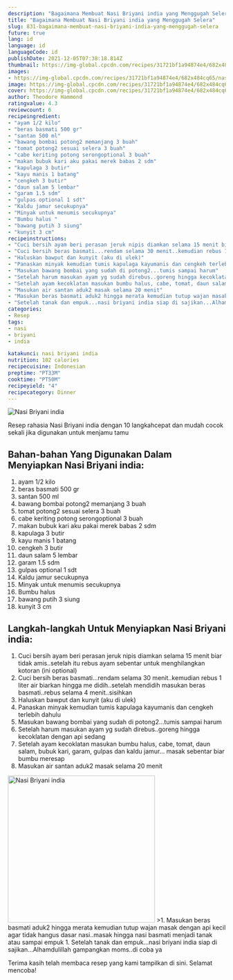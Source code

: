 ```yaml
---
description: "Bagaimana Membuat Nasi Briyani india yang Menggugah Selera"
title: "Bagaimana Membuat Nasi Briyani india yang Menggugah Selera"
slug: 831-bagaimana-membuat-nasi-briyani-india-yang-menggugah-selera
future: true
lang: id
language: id
languageCode: id
publishDate: 2021-12-05T07:38:18.814Z 
thumbnail: https://img-global.cpcdn.com/recipes/31721bf1a94874e4/682x484cq65/nasi-briyani-india-foto-resep-utama.png
images:
- https://img-global.cpcdn.com/recipes/31721bf1a94874e4/682x484cq65/nasi-briyani-india-foto-resep-utama.png
image: https://img-global.cpcdn.com/recipes/31721bf1a94874e4/682x484cq65/nasi-briyani-india-foto-resep-utama.png
cover: https://img-global.cpcdn.com/recipes/31721bf1a94874e4/682x484cq65/nasi-briyani-india-foto-resep-utama.png
author: Theodore Hammond
ratingvalue: 4.3
reviewcount: 6
recipeingredient:
- "ayam 1/2 kilo"
- "beras basmati 500 gr"
- "santan 500 ml"
- "bawang bombai potong2 memanjang 3 buah"
- "tomat potong2 sesuai selera 3 buah"
- "cabe keriting potong serongoptional 3 buah"
- "makan bubuk kari aku pakai merek babas 2 sdm"
- "kapulaga 3 butir"
- "kayu manis 1 batang"
- "cengkeh 3 butir"
- "daun salam 5 lembar"
- "garam 1.5 sdm"
- "gulpas optional 1 sdt"
- "Kaldu jamur secukupnya"
- "Minyak untuk menumis secukupnya"
- "Bumbu halus "
- "bawang putih 3 siung"
- "kunyit 3 cm"
recipeinstructions:
- "Cuci bersih ayam beri perasan jeruk nipis diamkan selama 15 menit biar tidak amis..setelah itu rebus ayam sebentar untuk menghilangkan kotoran (ini optional)"
- "Cuci bersih beras basmati...rendam selama 30 menit..kemudian rebus 1 liter air biarkan hingga me didih..setelah mendidih masukan beras basmati..rebus selama 4 menit..sisihkan"
- "Haluskan bawput dan kunyit (aku di ulek)"
- "Panaskan minyak kemudian tumis kapulaga kayumanis dan cengkeh terlebih dahulu"
- "Masukan bawang bombai yang sudah di potong2...tumis sampai harum"
- "Setelah harum masukan ayam yg sudah direbus..goreng hingga kecoklatan dengan api sedang"
- "Setelah ayam kecoklatan masukan bumbu halus, cabe, tomat, daun salam, bubuk kari, garam, gulpas dan kaldu jamur... masak sebentar biar bumbu meresap"
- "Masukan air santan aduk2 masak selama 20 menit"
- "Masukan beras basmati aduk2 hingga merata kemudian tutup wajan masak dengan api kecil agar tidak hangus dasar nasi..masak hingga nasi basmati menjadi tanak atau sampai empuk"
- "Setelah tanak dan empuk...nasi briyani india siap di sajikan...Alhamdulillah gampangkan moms..di coba ya"
categories:
- Resep
tags:
- nasi
- briyani
- india

katakunci: nasi briyani india 
nutrition: 102 calories
recipecuisine: Indonesian
preptime: "PT33M"
cooktime: "PT50M"
recipeyield: "4"
recipecategory: Dinner
---
```



![Nasi Briyani india](https://img-global.cpcdn.com/recipes/31721bf1a94874e4/682x484cq65/nasi-briyani-india-foto-resep-utama.png)

Resep rahasia Nasi Briyani india    dengan 10 langkahcepat dan mudah cocok sekali jika digunakan untuk menjamu tamu

<!--inarticleads1-->

## Bahan-bahan Yang Digunakan Dalam Menyiapkan Nasi Briyani india:

1. ayam 1/2 kilo
1. beras basmati 500 gr
1. santan 500 ml
1. bawang bombai potong2 memanjang 3 buah
1. tomat potong2 sesuai selera 3 buah
1. cabe keriting potong serongoptional 3 buah
1. makan bubuk kari aku pakai merek babas 2 sdm
1. kapulaga 3 butir
1. kayu manis 1 batang
1. cengkeh 3 butir
1. daun salam 5 lembar
1. garam 1.5 sdm
1. gulpas optional 1 sdt
1. Kaldu jamur secukupnya
1. Minyak untuk menumis secukupnya
1. Bumbu halus 
1. bawang putih 3 siung
1. kunyit 3 cm



<!--inarticleads2-->

## Langkah-langkah Untuk Menyiapkan Nasi Briyani india:

1. Cuci bersih ayam beri perasan jeruk nipis diamkan selama 15 menit biar tidak amis..setelah itu rebus ayam sebentar untuk menghilangkan kotoran (ini optional)
1. Cuci bersih beras basmati...rendam selama 30 menit..kemudian rebus 1 liter air biarkan hingga me didih..setelah mendidih masukan beras basmati..rebus selama 4 menit..sisihkan
1. Haluskan bawput dan kunyit (aku di ulek)
1. Panaskan minyak kemudian tumis kapulaga kayumanis dan cengkeh terlebih dahulu
1. Masukan bawang bombai yang sudah di potong2...tumis sampai harum
1. Setelah harum masukan ayam yg sudah direbus..goreng hingga kecoklatan dengan api sedang
1. Setelah ayam kecoklatan masukan bumbu halus, cabe, tomat, daun salam, bubuk kari, garam, gulpas dan kaldu jamur... masak sebentar biar bumbu meresap
1. Masukan air santan aduk2 masak selama 20 menit
<img class="lazyload" data-src="//assets-global.cpcdn.com/assets/icons/button_play-2c75c40dde080a61004c1f40b05d8f140eaff45d7e9e6481dc71c63d2e7c4909.png" alt="Nasi Briyani india" width="340" height="340">
>1. Masukan beras basmati aduk2 hingga merata kemudian tutup wajan masak dengan api kecil agar tidak hangus dasar nasi..masak hingga nasi basmati menjadi tanak atau sampai empuk
1. Setelah tanak dan empuk...nasi briyani india siap di sajikan...Alhamdulillah gampangkan moms..di coba ya




Terima kasih telah membaca resep yang kami tampilkan di sini. Selamat mencoba!
